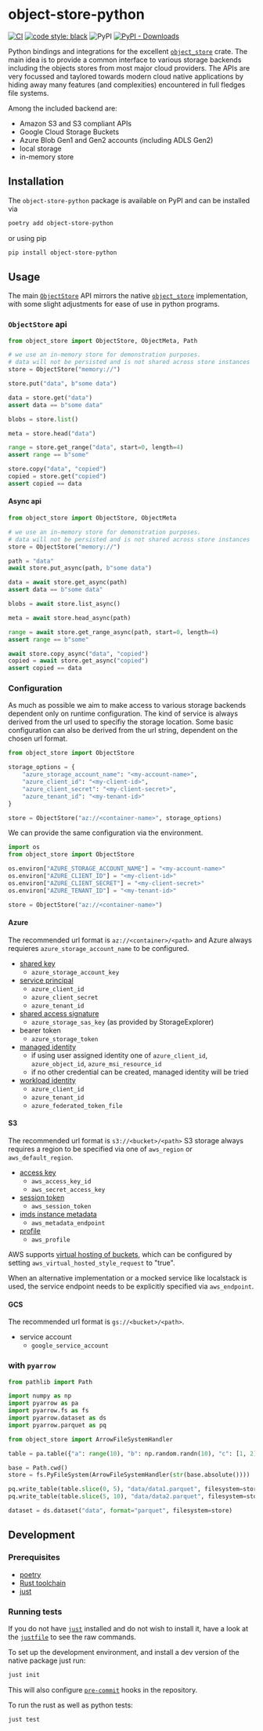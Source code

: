 # object-store-python

[![CI][ci-img]][ci-link]
[![code style: black][black-img]][black-link]
![PyPI](https://img.shields.io/pypi/v/object-store-python)
[![PyPI - Downloads][pypi-img]][pypi-link]

Python bindings and integrations for the excellent [`object_store`][object-store] crate.
The main idea is to provide a common interface to various storage backends including the
objects stores from most major cloud providers. The APIs are very focussed and taylored
towards modern cloud native applications by hiding away many features (and complexities)
encountered in full fledges file systems.

Among the included backend are:

- Amazon S3 and S3 compliant APIs
- Google Cloud Storage Buckets
- Azure Blob Gen1 and Gen2 accounts (including ADLS Gen2)
- local storage
- in-memory store

## Installation

The `object-store-python` package is available on PyPI and can be installed via

```sh
poetry add object-store-python
```

or using pip

```sh
pip install object-store-python
```

## Usage

The main [`ObjectStore`](#object-store-python) API mirrors the native [`object_store`][object-store]
implementation, with some slight adjustments for ease of use in python programs.

### `ObjectStore` api

```py
from object_store import ObjectStore, ObjectMeta, Path

# we use an in-memory store for demonstration purposes.
# data will not be persisted and is not shared across store instances
store = ObjectStore("memory://")

store.put("data", b"some data")

data = store.get("data")
assert data == b"some data"

blobs = store.list()

meta = store.head("data")

range = store.get_range("data", start=0, length=4)
assert range == b"some"

store.copy("data", "copied")
copied = store.get("copied")
assert copied == data
```

#### Async api

```py
from object_store import ObjectStore, ObjectMeta

# we use an in-memory store for demonstration purposes.
# data will not be persisted and is not shared across store instances
store = ObjectStore("memory://")

path = "data"
await store.put_async(path, b"some data")

data = await store.get_async(path)
assert data == b"some data"

blobs = await store.list_async()

meta = await store.head_async(path)

range = await store.get_range_async(path, start=0, length=4)
assert range == b"some"

await store.copy_async("data", "copied")
copied = await store.get_async("copied")
assert copied == data
```

### Configuration

As much as possible we aim to make access to various storage backends dependent
only on runtime configuration. The kind of service is always derived from the
url used to specifiy the storage location. Some basic configuration can also be
derived from the url string, dependent on the chosen url format.

```py
from object_store import ObjectStore

storage_options = {
    "azure_storage_account_name": "<my-account-name>",
    "azure_client_id": "<my-client-id>",
    "azure_client_secret": "<my-client-secret>",
    "azure_tenant_id": "<my-tenant-id>"
}

store = ObjectStore("az://<container-name>", storage_options)
```

We can provide the same configuration via the environment.

```py
import os
from object_store import ObjectStore

os.environ["AZURE_STORAGE_ACCOUNT_NAME"] = "<my-account-name>"
os.environ["AZURE_CLIENT_ID"] = "<my-client-id>"
os.environ["AZURE_CLIENT_SECRET"] = "<my-client-secret>"
os.environ["AZURE_TENANT_ID"] = "<my-tenant-id>"

store = ObjectStore("az://<container-name>")
```

#### Azure

The recommended url format is `az://<container>/<path>` and Azure always requieres
`azure_storage_account_name` to be configured.

- [shared key][azure-key]
  - `azure_storage_account_key`
- [service principal][azure-ad]
  - `azure_client_id`
  - `azure_client_secret`
  - `azure_tenant_id`
- [shared access signature][azure-sas]
  - `azure_storage_sas_key` (as provided by StorageExplorer)
- bearer token
  - `azure_storage_token`
- [managed identity][azure-managed]
  - if using user assigned identity one of `azure_client_id`, `azure_object_id`, `azure_msi_resource_id`
  - if no other credential can be created, managed identity will be tried
- [workload identity][azure-workload]
  - `azure_client_id`
  - `azure_tenant_id`
  - `azure_federated_token_file`

#### S3

The recommended url format is `s3://<bucket>/<path>` S3 storage always requires a
region to be specified via one of `aws_region` or `aws_default_region`.

- [access key][aws-key]
  - `aws_access_key_id`
  - `aws_secret_access_key`
- [session token][aws-sts]
  - `aws_session_token`
- [imds instance metadata][aws-imds]
  - `aws_metadata_endpoint`
- [profile][aws-profile]
  - `aws_profile`

AWS supports [virtual hosting of buckets][aws-virtual], which can be configured by setting
`aws_virtual_hosted_style_request` to "true".

When an alternative implementation or a mocked service like localstack is used, the service
endpoint needs to be explicitly specified via `aws_endpoint`.

#### GCS

The recommended url format is `gs://<bucket>/<path>`.

- service account
  - `google_service_account`

### with `pyarrow`

```py
from pathlib import Path

import numpy as np
import pyarrow as pa
import pyarrow.fs as fs
import pyarrow.dataset as ds
import pyarrow.parquet as pq

from object_store import ArrowFileSystemHandler

table = pa.table({"a": range(10), "b": np.random.randn(10), "c": [1, 2] * 5})

base = Path.cwd()
store = fs.PyFileSystem(ArrowFileSystemHandler(str(base.absolute())))

pq.write_table(table.slice(0, 5), "data/data1.parquet", filesystem=store)
pq.write_table(table.slice(5, 10), "data/data2.parquet", filesystem=store)

dataset = ds.dataset("data", format="parquet", filesystem=store)
```

## Development

### Prerequisites

- [poetry](https://python-poetry.org/docs/)
- [Rust toolchain](https://www.rust-lang.org/tools/install)
- [just](https://github.com/casey/just#readme)

### Running tests

If you do not have [`just`](https://github.com/casey/just#readme) installed and do not wish to install it,
have a look at the [`justfile`](https://github.com/roeap/object-store-python/blob/main/justfile) to see the raw commands.

To set up the development environment, and install a dev version of the native package just run:

```sh
just init
```

This will also configure [`pre-commit`](https://pre-commit.com/) hooks in the repository.

To run the rust as well as python tests:

```sh
just test
```

[object-store]: https://crates.io/crates/object_store
[pypi-img]: https://img.shields.io/pypi/dm/object-store-python
[pypi-link]: https://pypi.org/project/object-store-python/
[ci-img]: https://github.com/roeap/object-store-python/actions/workflows/ci.yaml/badge.svg
[ci-link]: https://github.com/roeap/object-store-python/actions/workflows/ci.yaml
[black-img]: https://img.shields.io/badge/code%20style-black-000000.svg
[black-link]: https://github.com/psf/black
[aws-virtual]: https://docs.aws.amazon.com/AmazonS3/latest/userguide/VirtualHosting.html
[azure-managed]: https://learn.microsoft.com/en-gb/azure/app-service/overview-managed-identity
[azure-sas]: https://learn.microsoft.com/en-us/azure/storage/common/storage-sas-overview
[azure-ad]: https://learn.microsoft.com/en-us/azure/storage/blobs/authorize-access-azure-active-directory
[azure-key]: https://learn.microsoft.com/en-us/rest/api/storageservices/authorize-with-shared-key
[azure-workload]: https://learn.microsoft.com/en-us/azure/aks/workload-identity-overview
[aws-imds]: https://docs.aws.amazon.com/AWSEC2/latest/UserGuide/configuring-instance-metadata-service.html
[aws-profile]: https://docs.aws.amazon.com/IAM/latest/UserGuide/id_roles_use_switch-role-ec2_instance-profiles.html
[aws-sts]: https://docs.aws.amazon.com/IAM/latest/UserGuide/id_credentials_temp_request.html
[aws-key]: https://docs.aws.amazon.com/accounts/latest/reference/credentials-access-keys-best-practices.html

